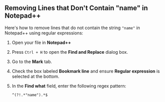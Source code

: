 ## Removing Lines that Don't Contain "name" in Notepad++

Here's how to remove lines that do not contain the string `"name"` in Notepad++ using regular expressions:

1. Open your file in **Notepad++**
2. Press `Ctrl + H` to open the **Find and Replace** dialog box.
3. Go to the **Mark** tab.
4. Check the box labeled **Bookmark line** and ensure **Regular expression** is selected at the bottom.
5. In the **Find what** field, enter the following regex pattern:

   ```regex
   ^(?!.*"name").*$

